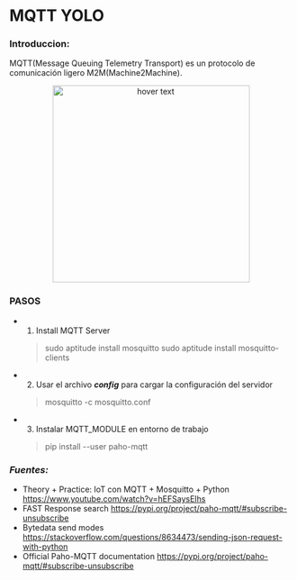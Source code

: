 # MQTT YOLO
### Introduccion:
MQTT(Message Queuing Telemetry Transport) es un protocolo de comunicación ligero M2M(Machine2Machine). 

<p align="center">
  <img src="https://cdn.sparkfun.com/assets/learn_tutorials/8/2/7/mqtt-explanation2.png" width="350" title="hover text">
</p>

### PASOS
- 1. Install MQTT Server

	>sudo aptitude install mosquitto
	>sudo aptitude install mosquitto-clients
	
- 2. Usar el archivo ***config*** para cargar la configuración del servidor
	>mosquitto -c mosquitto.conf 


- 3. Instalar MQTT_MODULE en entorno de trabajo
	>pip install --user paho-mqtt




### ***Fuentes:***

- Theory + Practice: IoT con MQTT + Mosquitto + Python
https://www.youtube.com/watch?v=hEFSaysEIhs
- FAST Response search
https://pypi.org/project/paho-mqtt/#subscribe-unsubscribe
- Bytedata send modes
https://stackoverflow.com/questions/8634473/sending-json-request-with-python
- Official Paho-MQTT documentation
https://pypi.org/project/paho-mqtt/#subscribe-unsubscribe




